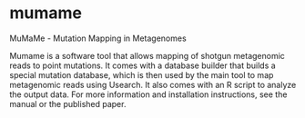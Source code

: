 # mumame
MuMaMe - Mutation Mapping in Metagenomes

Mumame is a software tool that allows mapping of shotgun metagenomic reads to point mutations. It comes with a database builder that builds a special mutation database, which is then used by the main tool to map metagenomic reads using Usearch. It also comes with an R script to analyze the output data. For more information and installation instructions, see the manual or the published paper.
